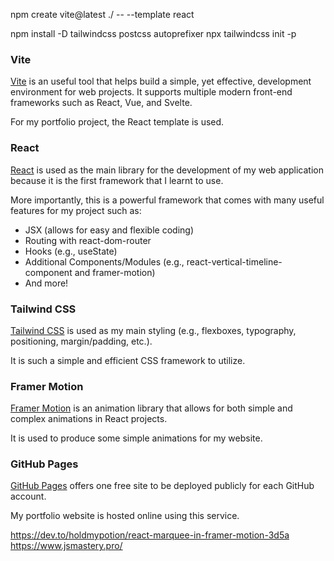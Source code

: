 <!-- Approach -->
<!-- 1. Vite: Create a Vite project with a React template -->
npm create vite@latest ./ -- --template react

<!-- 2. Tailwind CSS: Install Tailwind CSS -->
npm install -D tailwindcss postcss autoprefixer
npx tailwindcss init -p

<!-- 3. Other frameworks: Install other necessary frameworks -->

<!-- 4. ./src/assets/: Import necessary assets (e.g., images, icons, etc.) -->

<!-- 5. ./src/components/: Create necessary component templates (e.g., Nav, Footer, etc.) -->

<!-- 6.1. ./src/index.css -->

<!-- 6.2. ./src/styles.js -->

<!-- 6.3. ./tailwind.config.js -->

<!-- 6.4. ./src/utils/motion.js -->

<!-- 6.5. ./src/constants/index.js -->

### Vite
[Vite](https://vitejs.dev/guide/) is an useful tool that helps build a simple, yet effective, development environment for web projects. It supports multiple modern front-end frameworks such as React, Vue, and Svelte.

For my portfolio project, the React template is used.

### React
[React](https://react.dev/learn/) is used as the main library for the development of my web application because it is the first framework that I learnt to use.

More importantly, this is a powerful framework that comes with many useful features for my project such as:
- JSX (allows for easy and flexible coding)
- Routing with react-dom-router
- Hooks (e.g., useState)
- Additional Components/Modules (e.g., react-vertical-timeline-component and framer-motion)
- And more!

### Tailwind CSS
[Tailwind CSS](https://tailwindcss.com/docs/installation/) is used as my main styling (e.g., flexboxes, typography, positioning, margin/padding, etc.).

It is such a simple and efficient CSS framework to utilize.

### Framer Motion
[Framer Motion](https://www.framer.com/motion/) is an animation library that allows for both simple and complex animations in React projects.

It is used to produce some simple animations for my website.

### GitHub Pages
[GitHub Pages](https://pages.github.com/) offers one free site to be deployed publicly for each GitHub account.

My portfolio website is hosted online using this service.

https://dev.to/holdmypotion/react-marquee-in-framer-motion-3d5a
https://www.jsmastery.pro/
